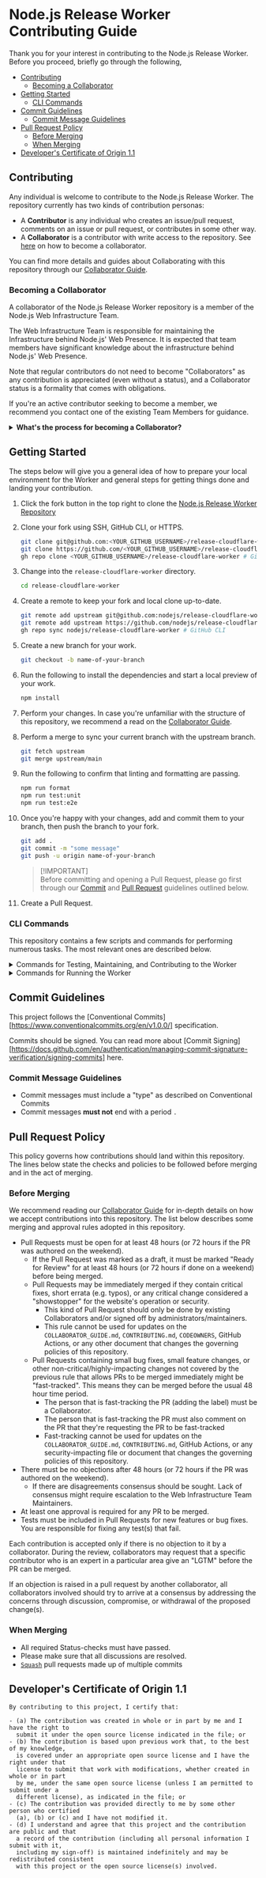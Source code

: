 # Node.js Release Worker Contributing Guide

Thank you for your interest in contributing to the Node.js Release Worker. Before you proceed, briefly go through the following,

- [Contributing](#contributing)
  - [Becoming a Collaborator](#becoming-a-collaborator)
- [Getting Started](#getting-started)
  - [CLI Commands](#cli-commands)
- [Commit Guidelines](#commit-guidelines)
  - [Commit Message Guidelines](#commit-message-guidelines)
- [Pull Request Policy](#pull-request-policy)
  - [Before Merging](#before-merging)
  - [When Merging](#when-merging)
- [Developer's Certificate of Origin 1.1](#developers-certificate-of-origin-11)

## Contributing

Any individual is welcome to contribute to the Node.js Release Worker. The repository currently has two kinds of contribution personas:

- A **Contributor** is any individual who creates an issue/pull request, comments on an issue or pull request, or contributes in some other way.
- A **Collaborator** is a contributor with write access to the repository. See [here](#becoming-a-collaborator) on how to become a collaborator.

You can find more details and guides about Collaborating with this repository through our [Collaborator Guide](./COLLABORATOR_GUIDE.md).

### Becoming a Collaborator

A collaborator of the Node.js Release Worker repository is a member of the Node.js Web Infrastructure Team.

The Web Infrastructure Team is responsible for maintaining the Infrastructure behind Node.js' Web Presence. It is expected that team members have significant knowledge about the infrastructure behind Node.js' Web Presence.

Note that regular contributors do not need to become "Collaborators" as any contribution is appreciated (even without a status), and a Collaborator status is a formality that comes with obligations.

If you're an active contributor seeking to become a member, we recommend you contact one of the existing Team Members for guidance.

<details>
    <summary><b>What's the process for becoming a Collaborator?</b></summary>

- You must be actively contributing to this repository.
- Contributions must include significant code reviews or code modifications.
- A nomination must be done by an existing Team Member of the Web Infra team with an issue.
  - The Issue must explain and describe why the nominated person is a good addition to the team
  - The Issue must contain links to the relevant contributions, including but not limited to:
    - Code Reviews.
    - Comments on issues and PRs.
    - Authoring of PRs and issues.
- The nomination must have at least three existing members of the Website Team agree with the nomination.
  - This can be done through commenting with "agreement" (showing support) or reacting to the Issue with a 👍 (Thumbs-up Emoji).
- The Issue must be open for at least 72 hours without an objection from an existing member of the Website Team.
  - The nomination cannot pass until all open objections are resolved.
  - Objections from the TSC or Core Collaborators are also counted as valid objections.

</details>

## Getting Started

The steps below will give you a general idea of how to prepare your local environment for the Worker and general steps for getting things done and landing your contribution.

1.  Click the fork button in the top right to clone the [Node.js Release Worker Repository](https://github.com/nodejs/release-cloudflare-worker/fork)

2.  Clone your fork using SSH, GitHub CLI, or HTTPS.

    ```bash
    git clone git@github.com:<YOUR_GITHUB_USERNAME>/release-cloudflare-worker.git # SSH
    git clone https://github.com/<YOUR_GITHUB_USERNAME>/release-cloudflare-worker.git # HTTPS
    gh repo clone <YOUR_GITHUB_USERNAME>/release-cloudflare-worker # GitHub CLI
    ```

3.  Change into the `release-cloudflare-worker` directory.

    ```bash
    cd release-cloudflare-worker
    ```

4.  Create a remote to keep your fork and local clone up-to-date.

    ```bash
    git remote add upstream git@github.com:nodejs/release-cloudflare-worker.git # SSH
    git remote add upstream https://github.com/nodejs/release-cloudflare-worker.git # HTTPS
    gh repo sync nodejs/release-cloudflare-worker # GitHub CLI
    ```

5.  Create a new branch for your work.

    ```bash
    git checkout -b name-of-your-branch
    ```

6.  Run the following to install the dependencies and start a local preview of your work.

    ```bash
    npm install
    ```

7.  Perform your changes. In case you're unfamiliar with the structure of this repository, we recommend a read on the [Collaborator Guide](./COLLABORATOR_GUIDE.md).

8.  Perform a merge to sync your current branch with the upstream branch.

    ```bash
    git fetch upstream
    git merge upstream/main
    ```

9.  Run the following to confirm that linting and formatting are passing.

    ```bash
    npm run format
    npm run test:unit
    npm run test:e2e
    ```

10. Once you're happy with your changes, add and commit them to your branch, then push the branch to your fork.

    ```bash
    git add .
    git commit -m "some message"
    git push -u origin name-of-your-branch
    ```

    > [!IMPORTANT]\
    > Before committing and opening a Pull Request, please go first through our [Commit](#commit-guidelines) and [Pull Request](#pull-request-policy) guidelines outlined below.

11. Create a Pull Request.

### CLI Commands

This repository contains a few scripts and commands for performing numerous tasks. The most relevant ones are described below.

<details>
    <summary>Commands for Testing, Maintaining, and Contributing to the Worker</summary>

- `npm run format` Formats the code to the repository's standards.
- `npm run lint` Lints the code to the repository's standards.
- `npm run test:unit` Runs the [Unit Tests](./COLLABORATOR_GUIDE.md#unit-tests) to ensure individual components are working as expected.
- `npm run test:e2e` Runs the [E2E Tests](./COLLABORATOR_GUIDE.md#e2e-tests) to ensure requests act as expected.
- `npm run build:handlebars` Compiles the Handlebars templates. **Required for any changes to the templates to take affect**.

</details>

<details>
    <summary>Commands for Running the Worker</summary>

- `npm start` Runs a local [workerd](https://github.com/cloudflare/workerd) instance with the Worker on your machine in remote mode.

</details>

## Commit Guidelines

This project follows the [Conventional Commits][https://www.conventionalcommits.org/en/v1.0.0/] specification.

Commits should be signed. You can read more about [Commit Signing][https://docs.github.com/en/authentication/managing-commit-signature-verification/signing-commits] here.

### Commit Message Guidelines

- Commit messages must include a "type" as described on Conventional Commits
- Commit messages **must not** end with a period `.`

## Pull Request Policy

This policy governs how contributions should land within this repository. The lines below state the checks and policies to be followed before merging and in the act of merging.

### Before Merging

We recommend reading our [Collaborator Guide](./COLLABORATOR_GUIDE.md) for in-depth details on how we accept contributions into this repository. The list below describes some merging and approval rules adopted in this repository.

- Pull Requests must be open for at least 48 hours (or 72 hours if the PR was authored on the weekend).
  - If the Pull Request was marked as a draft, it must be marked "Ready for Review" for at least 48 hours (or 72 hours if done on a weekend) before being merged.
  - Pull Requests may be immediately merged if they contain critical fixes, short errata (e.g. typos), or any critical change considered a "showstopper" for the website's operation or security.
    - This kind of Pull Request should only be done by existing Collaborators and/or signed off by administrators/maintainers.
    - This rule cannot be used for updates on the `COLLABORATOR_GUIDE.md`, `CONTRIBUTING.md`, `CODEOWNERS`, GitHub Actions, or any other document that changes the governing policies of this repository.
  - Pull Requests containing small bug fixes, small feature changes, or other non-critical/highly-impacting changes not covered by the previous rule that allows PRs to be merged immediately might be "fast-tracked". This means they can be merged before the usual 48 hour time period.
    - The person that is fast-tracking the PR (adding the label) must be a Collaborator.
    - The person that is fast-tracking the PR must also comment on the PR that they're requesting the PR to be fast-tracked
    - Fast-tracking cannot be used for updates on the `COLLABORATOR_GUIDE.md`, `CONTRIBUTING.md`, GitHub Actions, or any security-impacting file or document that changes the governing policies of this repository.
- There must be no objections after 48 hours (or 72 hours if the PR was authored on the weekend).
  - If there are disagreements consensus should be sought. Lack of consensus might require escalation to the Web Infrastructure Team Maintainers.
- At least one approval is required for any PR to be merged.
- Tests must be included in Pull Requests for new features or bug fixes. You are responsible for fixing any test(s) that fail.

Each contribution is accepted only if there is no objection to it by a collaborator. During the review, collaborators may request that a specific contributor who is an expert in a particular area give an "LGTM" before the PR can be merged.

If an objection is raised in a pull request by another collaborator, all collaborators involved should try to arrive at a consensus by addressing the concerns through discussion, compromise, or withdrawal of the proposed change(s).

### When Merging

- All required Status-checks must have passed.
- Please make sure that all discussions are resolved.
- [`Squash`](https://help.github.com/en/articles/about-pull-request-merges#squash-and-merge-your-pull-request-commits) pull requests made up of multiple commits

## Developer's Certificate of Origin 1.1

```
By contributing to this project, I certify that:

- (a) The contribution was created in whole or in part by me and I have the right to
  submit it under the open source license indicated in the file; or
- (b) The contribution is based upon previous work that, to the best of my knowledge,
  is covered under an appropriate open source license and I have the right under that
  license to submit that work with modifications, whether created in whole or in part
  by me, under the same open source license (unless I am permitted to submit under a
  different license), as indicated in the file; or
- (c) The contribution was provided directly to me by some other person who certified
  (a), (b) or (c) and I have not modified it.
- (d) I understand and agree that this project and the contribution are public and that
  a record of the contribution (including all personal information I submit with it,
  including my sign-off) is maintained indefinitely and may be redistributed consistent
  with this project or the open source license(s) involved.
```
